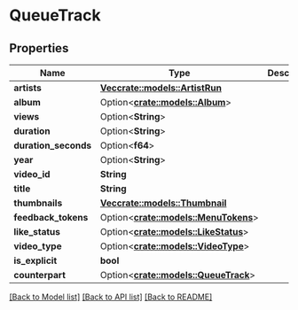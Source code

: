 # QueueTrack

## Properties

Name | Type | Description | Notes
------------ | ------------- | ------------- | -------------
**artists** | [**Vec<crate::models::ArtistRun>**](ArtistRun.md) |  | 
**album** | Option<[**crate::models::Album**](Album.md)> |  | 
**views** | Option<**String**> |  | 
**duration** | Option<**String**> |  | 
**duration_seconds** | Option<**f64**> |  | 
**year** | Option<**String**> |  | 
**video_id** | **String** |  | 
**title** | **String** |  | 
**thumbnails** | [**Vec<crate::models::Thumbnail>**](Thumbnail.md) |  | 
**feedback_tokens** | Option<[**crate::models::MenuTokens**](MenuTokens.md)> |  | 
**like_status** | Option<[**crate::models::LikeStatus**](LikeStatus.md)> |  | 
**video_type** | Option<[**crate::models::VideoType**](VideoType.md)> |  | 
**is_explicit** | **bool** |  | 
**counterpart** | Option<[**crate::models::QueueTrack**](QueueTrack.md)> |  | 

[[Back to Model list]](../README.md#documentation-for-models) [[Back to API list]](../README.md#documentation-for-api-endpoints) [[Back to README]](../README.md)


